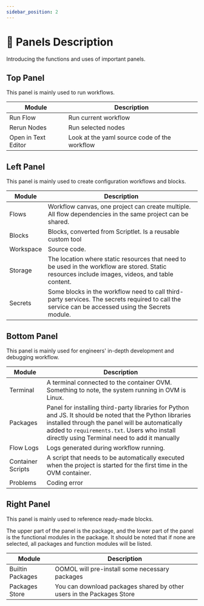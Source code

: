 ```yaml
---
sidebar_position: 2
---
```


# 📝 Panels Description

Introducing the functions and uses of important panels.

## Top Panel

This panel is mainly used to run workflows.

|Module | Description|
|------------ | -------------|
|Run Flow| Run current workflow|
|Rerun Nodes| Run selected nodes|
|Open in Text Editor| Look at the yaml source code of the workflow|

## Left Panel

This panel is mainly used to create configuration workflows and blocks.

|Module | Description|
|------------ | -------------|
|Flows | Workflow canvas, one project can create multiple. All flow dependencies in the same project can be shared.|
|Blocks | Blocks, converted from Scriptlet. Is a reusable custom tool|
|Workspace | Source code.|
|Storage | The location where static resources that need to be used in the workflow are stored. Static resources include images, videos, and table content.|
|Secrets | Some blocks in the workflow need to call third-party services. The secrets required to call the service can be accessed using the Secrets module.|

## Bottom Panel

This panel is mainly used for engineers' in-depth development and debugging workflow.

|Module | Description|
|------------ | -------------|
|Terminal | A terminal connected to the container OVM. Something to note, the system running in OVM is Linux.|
|Packages | Panel for installing third-party libraries for Python and JS. It should be noted that the Python libraries installed through the panel will be automatically added to `requirements.txt`. Users who install directly using Terminal need to add it manually|
|Flow Logs | Logs generated during workflow running.|
|Container Scripts |A script that needs to be automatically executed when the project is started for the first time in the OVM container.|
|Problems | Coding error|

## Right Panel

This panel is mainly used to reference ready-made blocks.

The upper part of the panel is the package, and the lower part of the panel is the functional modules in the package. It should be noted that if none are selected, all packages and function modules will be listed.

|Module | Description|
|------------ | -------------|
|Builtin Packages| OOMOL will pre-install some necessary packages|
|Packages Store| You can download packages shared by other users in the Packages Store|
